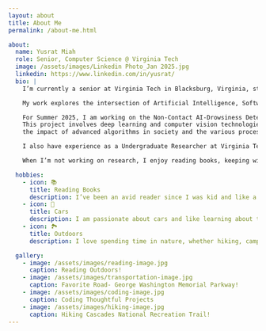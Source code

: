 ```yaml
---
layout: about
title: About Me
permalink: /about-me.html

about:
  name: Yusrat Miah
  role: Senior, Computer Science @ Virginia Tech
  image: /assets/images/Linkedin Photo_Jan 2025.jpg
  linkedin: https://www.linkedin.com/in/yusrat/
  bio: |
    I’m currently a senior at Virginia Tech in Blacksburg, Virginia, studying Computer Science with a minor in Data and Decision Sciences. I expect to graduate in December 2025.

    My work explores the intersection of Artificial Intelligence, Software Engineering, Design, and Transportation.

    For Summer 2025, I am working on the Non-Contact AI-Drowsiness Detection System for Safe Driving Research Project. 
    This project involves deep learning and computer vision technologies. Through this experience, I hope to gain more insight about 
    the impact of advanced algorithms in society and the various processes that are required for conducting research ethically and methodically.

    I also have experience as a Undergraduate Researcher at Virginia Tech, where I worked on projects related to exploring how personal information is propagated online and space deorbiting systems. 

    When I’m not working on research, I enjoy reading books, keeping with automative trends, and exploring the outdoors.

  hobbies:
    - icon: 📚
      title: Reading Books
      description: I’ve been an avid reader since I was kid and like a good mystery novel.
    - icon: 🚙
      title: Cars
      description: I am passionate about cars and like learning about the latest innovations in the automotive world.
    - icon: 🏞️
      title: Outdoors 
      description: I love spending time in nature, whether hiking, camping, or simply exploring scenic landscapes.

  gallery:
    - image: /assets/images/reading-image.jpg
      caption: Reading Outdoors!
    - image: /assets/images/transportation-image.jpg
      caption: Favorite Road- George Washington Memorial Parkway!
    - image: /assets/images/coding-image.jpg
      caption: Coding Thoughtful Projects
    - image: /assets/images/hiking-image.jpg
      caption: Hiking Cascades National Recreation Trail!
---
```

